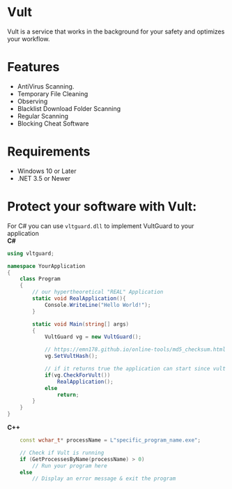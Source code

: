# Vult

Vult is a service that works in the background for your safety and optimizes your workflow.

# Features

- AntiVirus Scanning.
- Temporary File Cleaning
- Observing
- Blacklist Download Folder Scanning
- Regular Scanning
- Blocking Cheat Software

# Requirements

- Windows 10 or Later
- .NET 3.5 or Newer

# Protect your software with Vult:
For C# you can use `vltguard.dll` to implement VultGuard to your application
<br>
**C#**

```cs
using vltguard;

namespace YourApplication
{
    class Program
    {
        // our hypertheoretical "REAL" Application
        static void RealApplication(){
            Console.WriteLine("Hello World!");
        }

        static void Main(string[] args)
        {
            VultGuard vg = new VultGuard();

            // https://emn178.github.io/online-tools/md5_checksum.html To get Vult's hash.
            vg.SetVultHash();

            // if it returns true the application can start since vult is running.
            if(vg.CheckForVult())
                RealApplication();
            else
                return;
        }
    }
}
```

**C++**
```cpp
    const wchar_t* processName = L"specific_program_name.exe";

    // Check if Vult is running
    if (GetProcessesByName(processName) > 0)
        // Run your program here
    else
        // Display an error message & exit the program
```